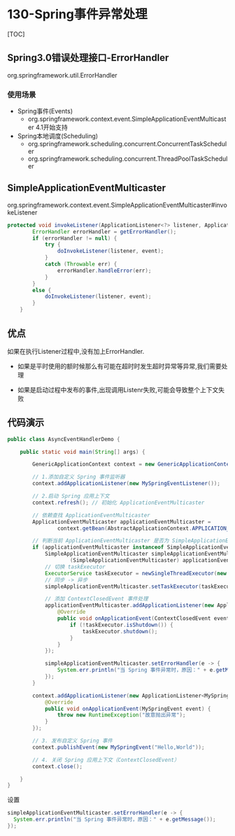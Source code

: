 # 130-Spring事件异常处理

[TOC]

## Spring3.0错误处理接口-ErrorHandler

org.springframework.util.ErrorHandler

### 使用场景

- Spring事件(Events)
  - org.springframework.context.event.SimpleApplicationEventMulticaster 4.1开始支持
- Spring本地调度(Scheduling)
  - org.springframework.scheduling.concurrent.ConcurrentTaskScheduler
  - org.springframework.scheduling.concurrent.ThreadPoolTaskScheduler



## SimpleApplicationEventMulticaster

org.springframework.context.event.SimpleApplicationEventMulticaster#invokeListener

```java
protected void invokeListener(ApplicationListener<?> listener, ApplicationEvent event) {
		ErrorHandler errorHandler = getErrorHandler();
		if (errorHandler != null) {
			try {
				doInvokeListener(listener, event);
			}
			catch (Throwable err) {
				errorHandler.handleError(err);
			}
		}
		else {
			doInvokeListener(listener, event);
		}
	}
```

## 优点

如果在执行Listener过程中,没有加上ErrorHandler.

- 如果是平时使用的额时候那么有可能在超时时发生超时异常等异常,我们需要处理

- 如果是启动过程中发布的事件,出现调用Listenr失败,可能会导致整个上下文失败

  

## 代码演示

```java
public class AsyncEventHandlerDemo {

    public static void main(String[] args) {

        GenericApplicationContext context = new GenericApplicationContext();

        // 1.添加自定义 Spring 事件监听器
        context.addApplicationListener(new MySpringEventListener());

        // 2.启动 Spring 应用上下文
        context.refresh(); // 初始化 ApplicationEventMulticaster

        // 依赖查找 ApplicationEventMulticaster
        ApplicationEventMulticaster applicationEventMulticaster =
                context.getBean(AbstractApplicationContext.APPLICATION_EVENT_MULTICASTER_BEAN_NAME, ApplicationEventMulticaster.class);

        // 判断当前 ApplicationEventMulticaster 是否为 SimpleApplicationEventMulticaster
        if (applicationEventMulticaster instanceof SimpleApplicationEventMulticaster) {
            SimpleApplicationEventMulticaster simpleApplicationEventMulticaster =
                    (SimpleApplicationEventMulticaster) applicationEventMulticaster;
            // 切换 taskExecutor
            ExecutorService taskExecutor = newSingleThreadExecutor(new CustomizableThreadFactory("my-spring-event-thread-pool"));
            // 同步 -> 异步
            simpleApplicationEventMulticaster.setTaskExecutor(taskExecutor);

            // 添加 ContextClosedEvent 事件处理
            applicationEventMulticaster.addApplicationListener(new ApplicationListener<ContextClosedEvent>() {
                @Override
                public void onApplicationEvent(ContextClosedEvent event) {
                    if (!taskExecutor.isShutdown()) {
                        taskExecutor.shutdown();
                    }
                }
            });

            simpleApplicationEventMulticaster.setErrorHandler(e -> {
                System.err.println("当 Spring 事件异常时，原因：" + e.getMessage());
            });
        }

        context.addApplicationListener(new ApplicationListener<MySpringEvent>() {
            @Override
            public void onApplicationEvent(MySpringEvent event) {
                throw new RuntimeException("故意抛出异常");
            }
        });

        // 3. 发布自定义 Spring 事件
        context.publishEvent(new MySpringEvent("Hello,World"));

        // 4. 关闭 Spring 应用上下文（ContextClosedEvent）
        context.close();

    }
}

```

设置

```java
simpleApplicationEventMulticaster.setErrorHandler(e -> {
  System.err.println("当 Spring 事件异常时，原因：" + e.getMessage());
});
```

